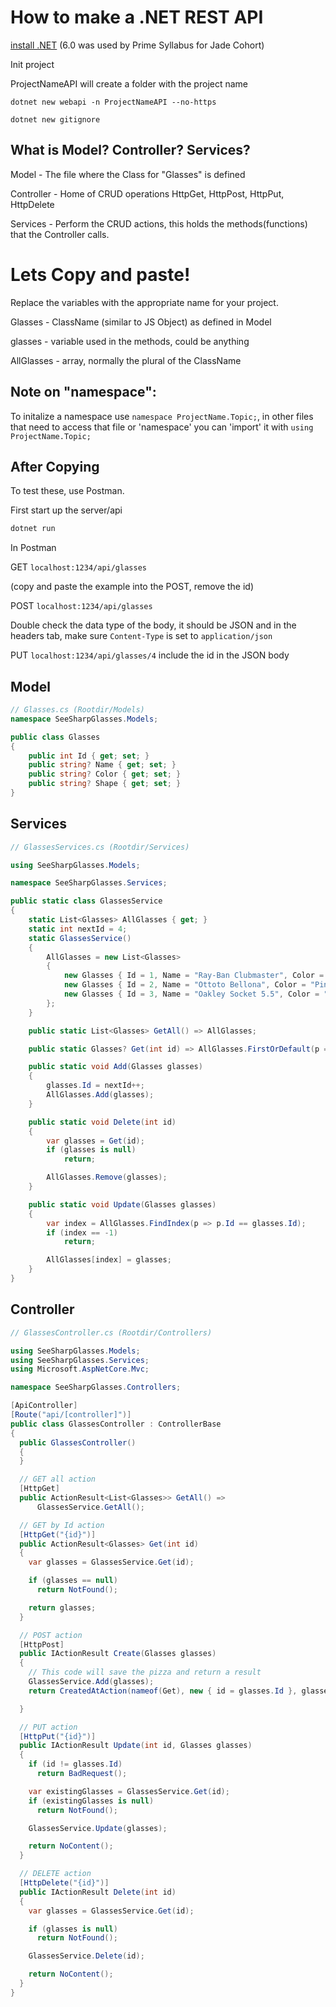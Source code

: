 # How to make a .NET REST API
[install .NET](https://dotnet.microsoft.com/en-us/download/dotnet/6.0) (6.0 was used by Prime Syllabus for Jade Cohort)



Init project

ProjectNameAPI will create a folder with the project name
```
dotnet new webapi -n ProjectNameAPI --no-https
```

```
dotnet new gitignore
```

## What is Model? Controller? Services?

Model - The file where the Class for "Glasses" is defined

Controller - Home of CRUD operations HttpGet, HttpPost, HttpPut, HttpDelete

Services - Perform the CRUD actions, this holds the methods(functions) that the Controller calls.

# Lets Copy and paste!

Replace the variables with the appropriate name for your project.

Glasses - ClassName (similar to JS Object) as defined in Model

glasses - variable used in the methods, could be anything

AllGlasses - array, normally the plural of the ClassName



## Note on "namespace":

To initalize a namespace use `namespace ProjectName.Topic;`, in other files that need to access that file or 'namespace' you can 'import' it with `using ProjectName.Topic;`

## After Copying

To test these, use Postman.

First start up the server/api

```c# 
dotnet run
```

In Postman

GET `localhost:1234/api/glasses`

(copy and paste the example into the POST, remove the id)

POST `localhost:1234/api/glasses`

Double check the data type of the body, it should be JSON and in the headers tab, make sure `Content-Type` is set to `application/json`

PUT `localhost:1234/api/glasses/4`
include the id in the JSON body


## Model

```c#
// Glasses.cs (Rootdir/Models)
namespace SeeSharpGlasses.Models;

public class Glasses
{
    public int Id { get; set; }
    public string? Name { get; set; }
    public string? Color { get; set; }
    public string? Shape { get; set; }
}
```

## Services

```c#
// GlassesServices.cs (Rootdir/Services)

using SeeSharpGlasses.Models;

namespace SeeSharpGlasses.Services;

public static class GlassesService
{
    static List<Glasses> AllGlasses { get; }
    static int nextId = 4;
    static GlassesService()
    {
        AllGlasses = new List<Glasses>
        {
            new Glasses { Id = 1, Name = "Ray-Ban Clubmaster", Color = " Brown / Gold", Shape = "browline" },
            new Glasses { Id = 2, Name = "Ottoto Bellona", Color = "Pink / Gold", Shape = "Oval" },
            new Glasses { Id = 3, Name = "Oakley Socket 5.5", Color = "Gunmetal", Shape = "Rectangle"}
        };
    }

    public static List<Glasses> GetAll() => AllGlasses;

    public static Glasses? Get(int id) => AllGlasses.FirstOrDefault(p => p.Id == id);

    public static void Add(Glasses glasses)
    {
        glasses.Id = nextId++;
        AllGlasses.Add(glasses);
    }

    public static void Delete(int id)
    {
        var glasses = Get(id);
        if (glasses is null)
            return;

        AllGlasses.Remove(glasses);
    }

    public static void Update(Glasses glasses)
    {
        var index = AllGlasses.FindIndex(p => p.Id == glasses.Id);
        if (index == -1)
            return;

        AllGlasses[index] = glasses;
    }
}
```


## Controller

```c#
// GlassesController.cs (Rootdir/Controllers)

using SeeSharpGlasses.Models;
using SeeSharpGlasses.Services;
using Microsoft.AspNetCore.Mvc;

namespace SeeSharpGlasses.Controllers;

[ApiController]
[Route("api/[controller]")]
public class GlassesController : ControllerBase
{
  public GlassesController()
  {
  }

  // GET all action
  [HttpGet]
  public ActionResult<List<Glasses>> GetAll() =>
      GlassesService.GetAll();

  // GET by Id action
  [HttpGet("{id}")]
  public ActionResult<Glasses> Get(int id)
  {
    var glasses = GlassesService.Get(id);

    if (glasses == null)
      return NotFound();

    return glasses;
  }

  // POST action
  [HttpPost]
  public IActionResult Create(Glasses glasses)
  {
    // This code will save the pizza and return a result
    GlassesService.Add(glasses);
    return CreatedAtAction(nameof(Get), new { id = glasses.Id }, glasses);

  }

  // PUT action
  [HttpPut("{id}")]
  public IActionResult Update(int id, Glasses glasses)
  {
    if (id != glasses.Id)
      return BadRequest();

    var existingGlasses = GlassesService.Get(id);
    if (existingGlasses is null)
      return NotFound();

    GlassesService.Update(glasses);

    return NoContent();
  }

  // DELETE action
  [HttpDelete("{id}")]
  public IActionResult Delete(int id)
  {
    var glasses = GlassesService.Get(id);

    if (glasses is null)
      return NotFound();

    GlassesService.Delete(id);

    return NoContent();
  }
}

```

